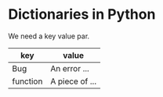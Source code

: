 # Dictionaries in Python

We need a key value par.

| key      | value          |
| -------- | -------------- |
| Bug      | An error ...   |
| function | A piece of ... |
